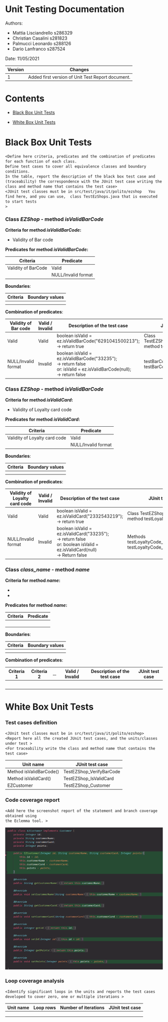 # Unit Testing Documentation

Authors:
- Mattia Lisciandrello s286329
- Christian Casalini s281823
- Palmucci Leonardo s288126
- Dario Lanfranco s287524

Date: 11/05/2021

| Version | Changes |
| ------- |---------|
| 1 | Added first version of Unit Test Report document. |


# Contents

- [Black Box Unit Tests](#black-box-unit-tests)




- [White Box Unit Tests](#white-box-unit-tests)


# Black Box Unit Tests

    <Define here criteria, predicates and the combination of predicates for each function of each class.
    Define test cases to cover all equivalence classes and boundary conditions.
    In the table, report the description of the black box test case and (traceability) the correspondence with the JUnit test case writing the 
    class and method name that contains the test case>
    <JUnit test classes must be in src/test/java/it/polito/ezshop   You find here, and you can use,  class TestEzShops.java that is executed  
    to start tests
    >

 ### **Class *EZShop* - method *isValidBarCode***



**Criteria for method *isValidBarCode*:**
	

 - Validity of Bar code


**Predicates for method *isValidBarCode*:**


| Criteria                | Predicate |
| ------------------------ | --------- |
| Validity of BarCode       | Valid     |
|                          | NULL/Invalid format    |



**Boundaries**:

| Criteria | Boundary values |
| -------- | --------------- |
|          |                 |
|          |                 |


**Combination of predicates**:


| Validity of Bar code | Valid / Invalid | Description of the test case | JUnit test case |
-------|-------|-------|-------|
|Valid|Valid|  boolean isValid = ez.isValidBarCode("6291041500213"); <br />-> return true| Class TestEZShop_VerifyBarCode, method testBarCode_13digits()|
|NULL/Invalid format|Invalid| boolean isValid = ez.isValidBarCode("33235");<br /> -> return false <br /> or: isValid = ez.isValidBarCode(null);<br /> -> return false|testBarCode_nullInput() and testBarCode_notEnoughDigits()|

### **Class *EZShop* - method *isValidBarCode***



**Criteria for method *isValidCard*:**


- Validity of Loyalty card code


**Predicates for method *isValidCard*:**


| Criteria                | Predicate |
| ------------------------ | --------- |
| Validity of Loyalty card code     | Valid     |
|                          | NULL/Invalid format    |



**Boundaries**:

| Criteria | Boundary values |
| -------- | --------------- |
|          |                 |
|          |                 |


**Combination of predicates**:


|Validity of Loyalty card code | Valid / Invalid | Description of the test case | JUnit test case |
-------|-------|-------|-------|
|Valid|Valid|  boolean isValid = ez.isValidCard("2332543219"); <br />-> return true| Class TestEZShop_IsValidCard, method testLoyaltyCode_10digits()|
|NULL/Invalid format | Invalid| boolean isValid = ez.isValidCard("33235"); <br /> -> return false <br /> or: boolean isValid = ez.isValidCard(null) <br /> -> Return false| Methods testLoyaltyCode_notEnoughDigits(), testLoyaltyCode_nullInput()|

### **Class *class_name* - method *name***



**Criteria for method *name*:**


-
-





**Predicates for method *name*:**

| Criteria | Predicate |
| -------- | --------- |
|          |           |
|          |           |
|          |           |
|          |           |





**Boundaries**:

| Criteria | Boundary values |
| -------- | --------------- |
|          |                 |
|          |                 |



**Combination of predicates**:


| Criteria 1 | Criteria 2 | ... | Valid / Invalid | Description of the test case | JUnit test case |
|-------|-------|-------|-------|-------|-------|
|||||||
|||||||
|||||||
|||||||
|||||||



# White Box Unit Tests

### Test cases definition
    
    <JUnit test classes must be in src/test/java/it/polito/ezshop>
    <Report here all the created JUnit test cases, and the units/classes under test >
    <For traceability write the class and method name that contains the test case>


| Unit name               | JUnit test case          |
|-------------------------|--------------------------|
| Method isValidBarCode() | TestEZShop_VerifyBarCode |
| Method isValidCard()    | TestEZShop_IsValidCard   |
| EZCustomer              | TestEZShop_Customer      |

### Code coverage report

    <Add here the screenshot report of the statement and branch coverage obtained using
    the Eclemma tool. >

![](UnitTestImages/img.png)

### Loop coverage analysis

    <Identify significant loops in the units and reports the test cases
    developed to cover zero, one or multiple iterations >

|Unit name | Loop rows | Number of iterations | JUnit test case |
|---|---|---|---|
|||||
|||||
||||||



